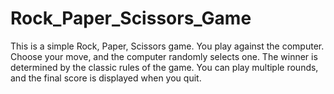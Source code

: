 # Rock_Paper_Scissors_Game
This is a simple Rock, Paper, Scissors game. You play against the computer. Choose your move, and the computer randomly selects one. The winner is determined by the classic rules of the game. You can play multiple rounds, and the final score is displayed when you quit.
